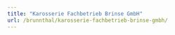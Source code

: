 ```yaml
---
title: "Karosserie Fachbetrieb Brinse GmbH"
url: /brunnthal/karosserie-fachbetrieb-brinse-gmbh/
---
```

